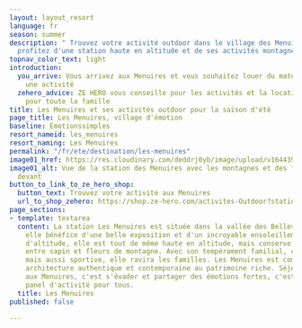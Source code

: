 ```yaml
---
layout: layout_resort
language: fr
season: summer
description: " Trouvez votre activité outdoor dans le village des Menuires en Savoie,
  profitez d'une station haute en altitude et de ses activités montagne."
topnav_color_text: light
introduction:
  you_arrive: Vous arrivez aux Menuires et vous souhaitez louer du matériel ou trouver
    une activité
  zehero_advice: ZE HERO vous conseille pour les activités et la location des équipements
    pour toute la famille
title: Les Menuires et ses activités outdoor pour la saison d'été
page_title: Les Menuires, village d'émotion
baseline: Emotionssimples
resort_nameid: les_menuires
resort_naming: Les Menuires
permalink: "/fr/ete/destination/les-menuires"
image01_href: https://res.cloudinary.com/deddrj0yb/image/upload/v1644398781/website/resorts/les%20menuires/Myrtilliers_et_vue_sur_station-Vincent_LOTTENBERG-30356-1600px_bbaihi.jpg
image01_alt: Vue de la station des Menuires avec les montagnes et des fleurs de montage
  devant
button_to_link_to_ze_hero_shop:
  button_text: Trouvez votre activité aux Menuires
  url_to_shop_zehero: https://shop.ze-hero.com/activites-Outdoor?station=Les+Menuires&calessonstype=all&catypegenderlistsummer=all&calessonsactivitytype=all&start-date=
page_sections:
- template: textarea
  content: La station Les Menuires est située dans la vallée des Bellevilles. L'été,
    elle bénéfice d'une belle exposition et d'un incroyable ensoleillement. À 1800m
    d'altitude, elle est tout de même haute en altitude, mais conserve une belle végétation
    entre sapin et fleurs de montagne. Avec son tempérament familial, conviviale,
    mais aussi sportive, elle ravira les familles. Les Menuires est composé d'une
    architecture authentique et contemporaine au patrimoine riche. Séjourner l'été
    aux Menuires, c'est s'évader et partager des émotions fortes, c'est profiter d'un
    panel d'activité pour tous.
  title: Les Menuires
published: false

---
```

